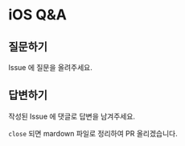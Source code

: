 # iOS Q&A

## 질문하기

Issue 에 질문을 올려주세요.

## 답변하기

작성된 Issue 에 댓글로 답변을 남겨주세요.

`close` 되면 mardown 파일로 정리하여 PR 올리겠습니다.
